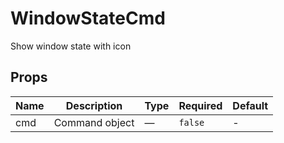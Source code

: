# WindowStateCmd

Show window state with icon

## Props

<!-- @vuese:WindowStateCmd:props:start -->
|Name|Description|Type|Required|Default|
|---|---|---|---|---|
|cmd|Command object|—|`false`|-|

<!-- @vuese:WindowStateCmd:props:end -->


